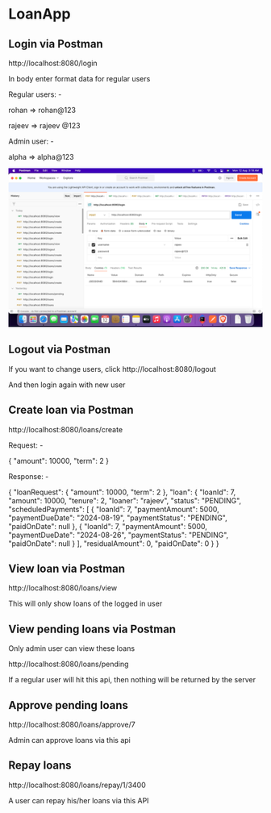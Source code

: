 # LoanApp

## Login via Postman
http://localhost:8080/login

In body enter format data for regular users

Regular users: -

rohan => rohan@123

rajeev => rajeev @123

Admin user: -

alpha => alpha@123

![img.png](img.png)

## Logout via Postman

If you want to change users, click http://localhost:8080/logout

And then login again with new user

## Create loan via Postman

http://localhost:8080/loans/create

Request: -

{
"amount": 10000,
"term": 2
}

Response: -

{
"loanRequest": {
"amount": 10000,
"term": 2
},
"loan": {
"loanId": 7,
"amount": 10000,
"tenure": 2,
"loaner": "rajeev",
"status": "PENDING",
"scheduledPayments": [
{
"loanId": 7,
"paymentAmount": 5000,
"paymentDueDate": "2024-08-19",
"paymentStatus": "PENDING",
"paidOnDate": null
},
{
"loanId": 7,
"paymentAmount": 5000,
"paymentDueDate": "2024-08-26",
"paymentStatus": "PENDING",
"paidOnDate": null
}
],
"residualAmount": 0,
"paidOnDate": 0
}
}

## View loan via Postman

http://localhost:8080/loans/view

This will only show loans of the logged in user 

## View pending loans via Postman

Only admin user can view these loans

http://localhost:8080/loans/pending

If a regular user will hit this api, then nothing will be returned by the server

## Approve pending loans

http://localhost:8080/loans/approve/7

Admin can approve loans via this api

## Repay loans 

http://localhost:8080/loans/repay/1/3400

A user can repay his/her loans via this API